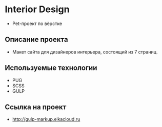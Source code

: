 # Interior Design

- Pet-проект по вёрстке

## Описание проекта

- Макет сайта для дизайнеров интерьера, состоящий из 7 страниц.

## Используемые технологии

- PUG
- SCSS
- GULP

## Ссылка на проект

- http://gulp-markup.elkacloud.ru